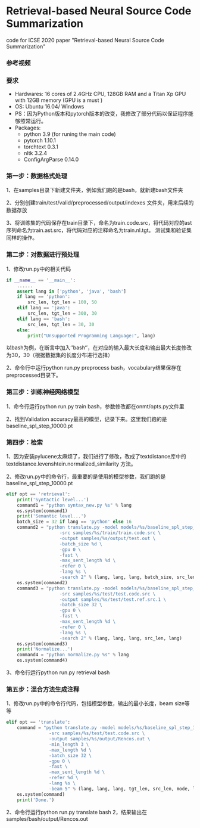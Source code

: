 # Retrieval-based Neural Source Code Summarization
code for ICSE 2020 paper "Retrieval-based Neural Source Code Summarization"

### 参考视频




### 要求
* Hardwares: 16 cores of 2.4GHz CPU, 128GB RAM and a Titan Xp GPU with 12GB memory (GPU is a must )
* OS: Ubuntu 16.04/ Windows
* PS：因为Python版本和pytorch版本的改变，我修改了部分代码以保证程序能够照常运行。
* Packages:
	+ python 3.9 (for runing the main code)
	+ pytorch 1.10.1
	+ torchtext 0.3.1
	+ nltk 3.2.4
	+ ConfigArgParse 0.14.0

### 第一步：数据格式处理
1、在samples目录下新建文件夹，例如我们跑的是bash，就新建bash文件夹

2、分别创建train/test/valid/preprocessed/output/indexes 文件夹，用来后续的数据存放

3、将训练集的代码保存在train目录下，命名为train.code.src，将代码对应的ast序列命名为train.ast.src，将代码对应的注释命名为train.nl.tgt。
测试集和验证集同样的操作。

### 第二步：对数据进行预处理
1、修改run.py中的相关代码

```python
if __name__ == '__main__':
    ......
    assert lang in ['python', 'java', 'bash']
    if lang == 'python':
        src_len, tgt_len = 100, 50
    elif lang == 'java':
        src_len, tgt_len = 300, 30
    elif lang == 'bash':
        src_len, tgt_len = 30, 30
    else:
        print("Unsupported Programming Language:", lang)
```

以bash为例，在断言中加入‘’bash‘’，在对应的输入最大长度和输出最大长度修改为30，30（根据数据集的长度分布进行选择）

2、命令行中运行python run.py preprocess bash，vocabulary结果保存在preprocessed目录下。

### 第三步：训练神经网络模型

1、命令行运行python run.py train bash，参数修改都在onmt/opts.py文件里

2、找到Validation accuracy最高的模型，记录下来。这里我们跑的是baseline_spl_step_10000.pt

### 第四步：检索

1、因为安装pylucene太麻烦了，我们进行了修改，改成了textdistance库中的textdistance.levenshtein.normalized_similarity 方法。

2、修改run.py中的命令行，最重要的是使用的模型参数，我们跑的是baseline_spl_step_10000.pt

```python
elif opt == 'retrieval':
    print('Syntactic level...')
    command1 = "python syntax_new.py %s" % lang
    os.system(command1)
    print('Semantic level...')
    batch_size = 32 if lang == 'python' else 16
    command2 = "python translate.py -model models/%s/baseline_spl_step_10000.pt \
                    -src samples/%s/train/train.code.src \
                    -output samples/%s/output/test.out \
                    -batch_size %d \
                    -gpu 0 \
                    -fast \
                    -max_sent_length %d \
                    -refer 0 \
                    -lang %s \
                    -search 2" % (lang, lang, lang, batch_size, src_len, lang)
    os.system(command2)
    command3 = "python translate.py -model models/%s/baseline_spl_step_10000.pt \
                    -src samples/%s/test/test.code.src \
                    -output samples/%s/test/test.ref.src.1 \
                    -batch_size 32 \
                    -gpu 0 \
                    -fast \
                    -max_sent_length %d \
                    -refer 0 \
                    -lang %s \
                    -search 2" % (lang, lang, lang, src_len, lang)
    os.system(command3)
    print('Normalize...')
    command4 = "python normalize.py %s" % lang
    os.system(command4)
```

3、命令行运行python run.py retrieval bash

### 第五步：混合方法生成注释

1、修改run.py中的命令行代码，包括模型参数，输出的最小长度，beam size等等

```python
elif opt == 'translate':
    command = "python translate.py -model models/%s/baseline_spl_step_10000.pt \
                -src samples/%s/test/test.code.src \
                -output samples/%s/output/Rencos.out \
                -min_length 3 \
                -max_length %d \
                -batch_size 32 \
                -gpu 0 \
                -fast \
                -max_sent_length %d \
                -refer %d \
                -lang %s \
                -beam 5" % (lang, lang, lang, tgt_len, src_len, mode, lang)
    os.system(command)
    print('Done.')
```

2、命令行运行python run.py translate bash 2，结果输出在samples/bash/output/Rencos.out